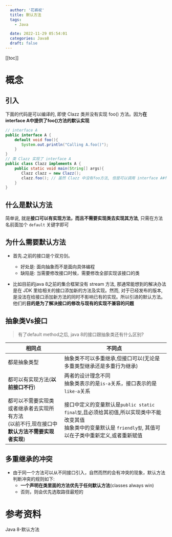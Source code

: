 ```yaml
---
  author: '花裤衩'
  title: 默认方法
  tags:
    - Java

  date: 2022-11-29 05:54:01
  categories: Java8
  draft: false
---
```

[[toc]]

# 概念

## 引入

下面的代码是可以编译的, 即使 Clazz 类并没有实现 foo() 方法。因为**在 interface A中提供了foo()方法的默认实现**
```java
// interface A
public interface A {
    default void foo(){
       System.out.println("Calling A.foo()");
    }
}
// 类 Clazz 实现了 interface A
public class Clazz implements A {
    public static void main(String[] args){
       Clazz clazz = new Clazz();
       clazz.foo(); // 虽然 Clazz 中没有foo方法, 但是可以调用 interface A#foo()
    }
}
```

## 什么是默认方法

简单说, 就是**接口可以有实现方法，而且不需要实现类去实现其方法**, 只需在方法名前面加个 `default` 关键字即可

## 为什么需要默认方法

- 首先.之前的接口是个双刃剑。
   - 好处是: 面向抽象而不是面向具体编程
   - 缺陷是: 当需要修改接口时候，需要修改全部实现该接口的类

- 比如目前的java 8之前的集合框架没有 stream 方法, 那通常能想到的解决办法是在 JDK 里给相关的接口添加新的方法及实现。然而, 对于已经发布的版本, 是没法在给接口添加新方法的同时不影响已有的实现。所以引进的默认方法。他们的**目的是为了解决接口的修改与现有的实现不兼容的问题**


## 抽象类Vs接口

> 有了default method之后, java 8的接口跟抽象类还有什么区别?

| 相同点      | 不同点 |
| ----------- | ------ |
| 都是抽象类型  | 抽象类不可以多重继承,但接口可以(无论是多重类型继承还是多重行为继承)  |
| 都可以有实现方法(**以前接口不行**)  | 两者的设计理念不同<br/>抽象类表示的是`is-a`关系，接口表示的是`like-a`关系  |
| 都可以不需要实现类或者继承者去实现所有方法<br/>(以前不行,现在接口中**默认方法不需要实现者实现**)  | 接口中定义的变量默认是`public static final型`,且必须给其初值,所以实现类中不能改变其值<br/>抽象类中的变量默认是 `friendly型`, 其值可以在子类中重新定义,或者重新赋值  |

## 多重继承的冲突

- 由于同一个方法可以从不同接口引入，自然而然的会有冲突的现象，默认方法判断冲突的规则如下:
   - **一个声明在类里面的方法优先于任何默认方法**(classes always win)
   - 否则，则会优先选取路径最短的




# 参考资料
<app-link to="https://pdai.tech/md/java/java8/java8-default.html" class="sourceLink">Java 8-默认方法</app-link>
